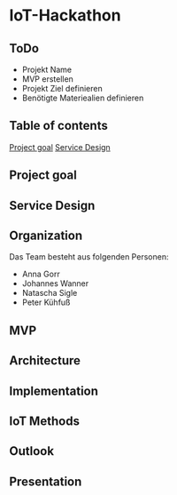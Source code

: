 # IoT-Hackathon

## ToDo

* Projekt Name
* MVP erstellen
* Projekt Ziel definieren
* Benötigte Materiealien definieren

## Table of contents

[Project goal](#Project-goal)
[Service Design](#Service-Design)

## Project goal

## Service Design

## Organization

Das Team besteht aus folgenden Personen:

* Anna Gorr
* Johannes Wanner
* Natascha Sigle
* Peter Kühfuß

## MVP

## Architecture

## Implementation

## IoT Methods

## Outlook

## Presentation
